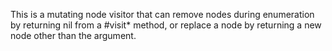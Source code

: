 This is a mutating node visitor that can remove nodes during enumeration by returning nil from a #visit* method, or replace a node by returning a new node other than the argument.